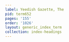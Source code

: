 ```yaml
---
label: Yeedish Gazette, The
pid: term652
pages: '155'
order: '1026'
layout: generic_index_term
collection: index-headings
---
```


